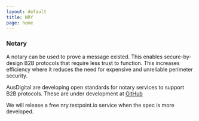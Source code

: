 ```yaml
---
layout: default
title: NRY
page: home
---
```

### Notary

A notary can be used to prove a message existed. This enables secure-by-design B2B protocols that require less trust to function. This increases efficiency where it reduces the need for expensive and unreliable perimeter security.

AusDigital are developing open standards for notary services to support B2B protocols. These are under development at [GitHub](https://github.com/ausdigital/ausdigital-nry)

We will release a free nry.testpoint.io service when the spec is more developed.
